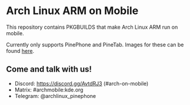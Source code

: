# Arch Linux ARM on Mobile

This repository contains PKGBUILDS that make Arch Linux ARM run on mobile.

Currently only supports PinePhone and PineTab. Images for these can be found [here](https://github.com/dreemurrs-embedded/Pine64-Arch/releases).

## Come and talk with us!
 * Discord: https://discord.gg/AvtdRJ3 (#arch-on-mobile)
 * Matrix: #archmobile:kde.org
 * Telegram: @archlinux_pinephone
